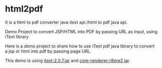 html2pdf
========
It is a html to pdf converter java itext api./html to pdf java api.

Demo Project to convert JSP/HTML into PDF by passing URL as input, using iText library

Here is a demo project to share how to use iText pdf java library to convert a jsp or html into pdf by passing page URL.

This demo is using <a href="https://mvnrepository.com/artifact/com.lowagie/itext/2.0.7">itext-2.0.7.jar</a> and <a href="https://mvnrepository.com/artifact/org.xhtmlrenderer/core-renderer/R8pre2">core-renderer-r8pre2.jar</a>.
